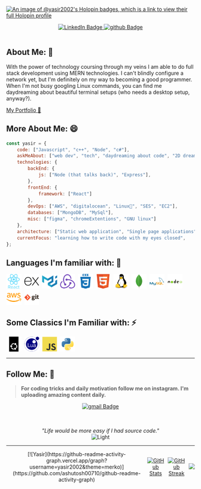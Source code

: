 [![An image of @yasir2002's Holopin badges, which is a link to view their full Holopin profile](https://holopin.me/yasir2002)](https://holopin.io/@yasir2002)

<div id="header" align="center">
    <div id="badges">
    <a href="https://www.linkedin.com/in/yasirnawaz24/">
      <img src="https://img.shields.io/badge/LinkedIn-blue?style=for-the-badge&logo=linkedin&logoColor=white" alt="LinkedIn Badge"/>
    </a>
    <a href="https://github.com/yasir2002">
      <img src="https://img.shields.io/badge/Github-black?style=for-the-badge&logo=github&logoColor=white" alt="github Badge"/>
    </a>
  </div>
  <img src="https://komarev.com/ghpvc/?username=yasir2002&style=flat-square&color=blue" alt=""/>
  </div>
 
<div>  
  
## About Me: 🧔 
With the power of technology coursing through my veins I am able to do full stack development using MERN technologies. I can't blindly configure a network yet, but I'm definitely on my way to becoming a good programmer. When I'm not busy googling Linux commands, you can find me daydreaming about beautiful terminal setups (who needs a desktop setup, anyway?).

[My Portfolio 💁](https://yasir2002.github.io)

</div>  

## More About Me: 😄 
  
  ```js
  const yasir = {
      code: ["Javascript", "c++", "Node", "c#"],
      askMeAbout: ["web dev", "tech", "daydreaming about code", "2D dreams with 3D screams"],
      technologies: {
          backEnd: {
              js: ["Node (that talks back)", "Express"],
          },
          frontEnd: {
              framework: ["React"]
          },
          devOps: ["AWS", "digitalocean", "Linux🐧", "SES", "EC2"],
          databases: ["MongoDB", "MySql"],
          misc: ["figma", "chromeExtentions", "GNU linux"]
      },
      architecture: ["Static web application", "Single page applications"],
      currentFocus: "learning how to write code with my eyes closed",
  };
  ```
  

<div>

 
</div>  

## Languages I'm familiar with: 🚀

<div align="left">
    <img src="https://github.com/devicons/devicon/blob/master/icons/react/react-original-wordmark.svg" title="React" alt="React" width="40" height="40"/>&nbsp;
    <img src="https://github.com/devicons/devicon/blob/master/icons/express/express-original.svg" title="expressjs" alt="expressjs" width="40" height="40"/>&nbsp;
    <img src="https://github.com/devicons/devicon/blob/master/icons/materialui/materialui-original.svg" title="Material UI" alt="Material UI" width="40" height="40"/>&nbsp;
    <img src="https://github.com/devicons/devicon/blob/master/icons/redux/redux-original.svg" title="Redux" alt="Redux " width="40" height="40"/>&nbsp;
    <img src="https://github.com/devicons/devicon/blob/master/icons/css3/css3-plain-wordmark.svg"  title="CSS3" alt="CSS" width="40" height="40"/>&nbsp;
    <img src="https://github.com/devicons/devicon/blob/master/icons/html5/html5-original.svg" title="HTML5" alt="HTML" width="40" height="40"/>&nbsp;
    <img src="https://github.com/devicons/devicon/blob/master/icons/linux/linux-original.svg" title="linux" alt="linux" width="40" height="40"/>&nbsp;
    <img src="https://github.com/devicons/devicon/blob/master/icons/mongodb/mongodb-original.svg" title="mongodb"  alt="mongodb" width="40" height="40"/>&nbsp;
    <img src="https://github.com/devicons/devicon/blob/master/icons/mysql/mysql-original-wordmark.svg" title="MySQL"  alt="MySQL" width="40" height="40"/>&nbsp;
    <img src="https://github.com/devicons/devicon/blob/master/icons/nodejs/nodejs-original-wordmark.svg" title="NodeJS" alt="NodeJS" width="40" height="40"/>&nbsp;
    <img src="https://github.com/devicons/devicon/blob/master/icons/amazonwebservices/amazonwebservices-plain-wordmark.svg" title="AWS" alt="AWS" width="40" height="40"/>&nbsp;
    <img src="https://github.com/devicons/devicon/blob/master/icons/git/git-original-wordmark.svg" title="Git" **alt="Git" width="40" height="40"/>
</div>

 ## Some Classics I'm Familiar with: ⚡
 
  <div align="left">
    <img src="https://github.com/devicons/devicon/blob/master/icons/ubuntu/ubuntu-plain.svg" title="Ubuntu" alt="Ubuntu" width="40" height="40"/>&nbsp;
    <img src="https://github.com/devicons/devicon/blob/master/icons/lua/lua-plain-wordmark.svg" title="Lua" alt="Lua" width="40" height="40"/>&nbsp;
    <img src="https://github.com/devicons/devicon/blob/master/icons/javascript/javascript-original.svg" title="JavaScript" alt="JavaScript" width="40" height="40"/>&nbsp;
    <img src="https://github.com/devicons/devicon/blob/master/icons/python/python-original.svg" title="python" alt="python" width="40" height="40"/>&nbsp;
  </div> 

<hr />

## Follow Me: 🥁

> **For coding tricks and daily motivation follow me on instagram. I'm uploading amazing content daily.**

<div align="center">
<a href="https://www.instagram.com/logicwisetips/">
    <img src="https://img.shields.io/badge/Instagram-%40LogicWiseTips-orange" height="30px" alt="gmail Badge"/>
</a>
</div>
<br><br>
   <p align="center">
    <i>"Life would be more easy if I had source code."</i><br>
      <img alt="Light" src="https://github.com/yasir2002/box-shadow-generator/blob/master/public/1uK8.gif" width="100px">
  </p>     
<hr />

<div align="center" style="display: flex; align-items: center; justify-content: center;">
    <div>
        [![Yasir](https://github-readme-activity-graph.vercel.app/graph?username=yasir2002&theme=merko)](https://github.com/ashutosh00710/github-readme-activity-graph)
    </div>
  <div style="margin-right: 10px;">
    <a href="https://github.com/yasir2002">
      <img style="max-height: 200px;" src="https://github-readme-stats.vercel.app/api?username=yasir2002&show_icons=true&theme=dracula#gh-dark-mode-only" alt="GitHub Stats" />
    </a>
  </div>
  <div style="margin-right: 10px;">
    <a href="https://github.com/yasir2002">
      <img style="max-height: 200px;" src="https://github-readme-streak-stats.herokuapp.com?user=yasir2002&theme=dracula&hide_border=false&date_format=j%20M%5B%20Y%5D" alt="GitHub Streak" />
    </a>
  </div>
  <div>
    <a href="https://github.com/yasir2002">
      <img style="max-height: 200px;" src="https://github-readme-stats.vercel.app/api/top-langs/?username=yasir2002&langs_count=15&layout=pie&theme=dracula" />
    </a>
  </div>
</div>


